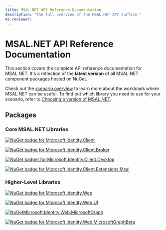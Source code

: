 ```yaml
---
title: MSAL.NET API Reference Documentation
description: "The full overview of the MSAL.NET API surface."
ms.reviewer: 
---
```


# MSAL.NET API Reference Documentation

This section covers the complete API reference documentation for MSAL.NET. It's a reflection of the **latest version** of all MSAL.NET component packages hosted on NuGet.

Check out the [scenario overview](/entra/msal/dotnet/getting-started/scenarios) to learn more about the workloads where MSAL.NET can be useful. To find out which library you need to use for your scenario, refer to [Choosing a version of MSAL.NET](/entra/msal/dotnet/getting-started/choosing-msal-dotnet).

## Packages

### Core MSAL.NET Libraries

[![NuGet badge for Microsoft.Identity.Client](https://img.shields.io/nuget/v/Microsoft.Identity.Client.svg?style=flat-square&label=Microsoft.Identity.Client&colorB=00b200)](https://www.nuget.org/packages/Microsoft.Identity.Client/)

[![NuGet badge for Microsoft.Identity.Client.Broker](https://img.shields.io/nuget/v/Microsoft.Identity.Client.Broker.svg?style=flat-square&label=Microsoft.Identity.Client.Broker&colorB=00b200)](https://www.nuget.org/packages/Microsoft.Identity.Client.Broker/)

[![NuGet badget for Microsoft.Identity.Client.Desktop](https://img.shields.io/nuget/v/Microsoft.Identity.Client.Desktop.svg?style=flat-square&label=Microsoft.Identity.Client.Desktop&colorB=00b200)](https://www.nuget.org/packages/Microsoft.Identity.Client.Desktop/)

[![NuGet badge for Microsoft.Identity.Client.Extensions.Msal](https://img.shields.io/nuget/v/Microsoft.Identity.Client.Extensions.Msal.svg?style=flat-square&label=Microsoft.Identity.Client.Extensions.Msal&colorB=00b200)](https://www.nuget.org/packages/Microsoft.Identity.Client.Extensions.Msal/)

### Higher-Level Libraries

[![NuGet badge for Microsoft.Identity.Web](https://img.shields.io/nuget/v/Microsoft.Identity.Web.svg?style=flat-square&label=Microsoft.Identity.Web&colorB=00b200)](https://www.nuget.org/packages/Microsoft.Identity.Web/)

[![NuGet badge for Microsoft.Identity.Web.UI](https://img.shields.io/nuget/v/Microsoft.Identity.Web.UI.svg?style=flat-square&label=Microsoft.Identity.Web.UI&colorB=00b200)](https://www.nuget.org/packages/Microsoft.Identity.Web.UI/)

[![NuGetMicrosoft.Identity.Web.MicrosoftGraph](https://img.shields.io/nuget/v/Microsoft.Identity.Web.MicrosoftGraph.svg?style=flat-square&label=Microsoft.Identity.Web.MicrosoftGraph&colorB=00b200)](https://www.nuget.org/packages/Microsoft.Identity.Web.MicrosoftGraph/)

[![NuGet badge for Microsoft.Identity.Web.MicrosoftGraphBeta](https://img.shields.io/nuget/v/Microsoft.Identity.Web.MicrosoftGraphBeta.svg?style=flat-square&label=Microsoft.Identity.Web.MicrosoftGraphBeta&colorB=00b200)](https://www.nuget.org/packages/Microsoft.Identity.Web.MicrosoftGraphBeta/)
